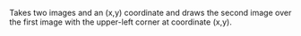 Takes two images and an (x,y) coordinate and draws the second image over the first image with the upper-left corner at coordinate (x,y).